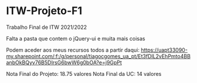 # ITW-Projeto-F1
Trabalho Final de ITW 2021/2022 

Falta a pasta que contem o jQuery-ui e muita mais coisas


Podem aceder aos meus recursos todos a partir daqui:
https://uapt33090-my.sharepoint.com/:f:/g/personal/tiagocgomes_ua_pt/Et3fDlL2vEhPmto4BBanbOkBQyv76B5DIrsG6bwW6g0bOA?e=j9GpPt

Nota Final do Projeto: 18.75 valores
Nota Final da UC: 14 valores

